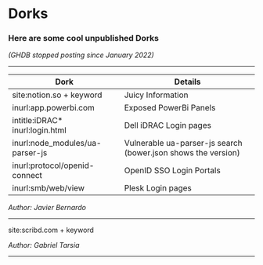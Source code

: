 # Dorks
### Here are some cool unpublished Dorks 
*(GHDB stopped posting since January 2022)*

------------------------------------------------------------------------------

| Dork          | Details       |
| ------------- |-------------|
| site:notion.so + keyword    | Juicy Information |
| inurl:app.powerbi.com   | Exposed PowerBi Panels |
| intitle:iDRAC* inurl:login.html    | Dell iDRAC Login pages |
| inurl:node_modules/ua-parser-js    | Vulnerable ua-parser-js search (bower.json shows the version) |
| inurl:protocol/openid-connect      | OpenID SSO Login Portals |
| inurl:smb/web/view   | Plesk Login pages |

*Author: Javier Bernardo*

------------------------------------------------------------------------------

site:scribd.com + keyword

*Author: Gabriel Tarsia*

------------------------------------------------------------------------------

